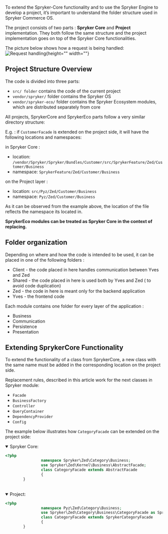 <!--used to be: http://spryker.github.io/tutorials/zed/extending-spryker/-->
To extend the Spryker-Core functionality and to use the Spryker Engine to develop a project, it’s important to understand the folder structure used in Spryker Commerce OS.

The project consists of two parts : **Spryker Core** and **Project** implementation. They both follow the same structure and the project implementation goes on top of the Spryker Core functionalities.

The picture below shows how a request is being handled:
![Request handling](https://spryker.s3.eu-central-1.amazonaws.com/docs/Tutorials/Advanced/Tutorial+Extending+Spryker/request_handling.png){height="" width=""}

## Project Structure Overview
The code is divided into three parts:

* `src/ folder` contains the code of the current project
* `vendor/spryker/` folder contains the Spryker OS
* `vendor/spryker-eco/` folder contains the Spryker Ecosystem modules, which are distributed separately from core

All projects, SprykerCore and SprykerEco parts follow a very similar directory structure:

E.g. : if `CustomerFacade` is extended on the project side, it will have the following locations and namespaces:

in Spryker Core :

* location: `/vendor/Spryker/Spryker/Bundles/Customer/src/SprykerFeature/Zed/Customer/Business`
* namespace: `SprykerFeature/Zed/Customer/Business`

on the Project layer :

* location: `src/Pyz/Zed/Customer/Business`
* namespace: `Pyz/Zed/Customer/Business`

As it can be observed from the example above, the location of the file reflects the namespace its located in.

**SprykerEco modules can be treated as Spryker Core in the context of replacing.**

## Folder organization
Depending on where and how the code is intended to be used, it can be placed in one of the following folders :

* Client - the code placed in here handles communication between Yves and Zed
* Shared - the code placed in here is used both by Yves and Zed ( to avoid code duplication)
* Zed - the code in here is meant only for the backend application
* Yves - the frontend code

Each module contains one folder for every layer of the application :

* Business
* Communication
* Persistence
* Presentation

## Extending SprykerCore Functionality
To extend the functionality of a class from SprykerCore, a new class with the same name must be added in the corresponding location on the project side.

Replacement rules, described in this article work for the next classes in Spryker module:

* `Facade`
* `BusinessFactory`
* `Controller`
* `QueryContainer`
* `DependencyProvider`
* `Config`

The example below illustrates how `CategoryFacade` can be extended on the project side:

<details open>
<summary>Spryker Core:</summary>

```php
<?php
				namespace Spryker\Zed\Category\Business;
				use Spryker\Zed\Kernel\Business\AbstractFacade;
				class CategoryFacade extends AbstractFacade
				{
		}
```

</br>
</details>

<details open>
<summary>Project:</summary>

```php
<?php
				namespace Pyz\Zed\Category\Business;
				use Spryker\Zed\Category\Business\CategoryFacade as SprykerCategoryFacade;
				class CategoryFacade extends SprykerCategoryFacade
				{
		}
```

</br>
</details>

<!--Last review date: Nov 5-->

<!--by Sergey Sikachev, Oksana Karasyova-->